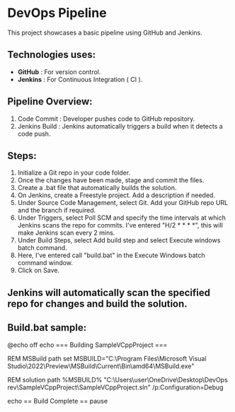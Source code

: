 # DevOps Pipeline

This project showcases a basic pipeline using GitHub and Jenkins.

## Technologies uses:
- **GitHub** : For version control.
- **Jenkins** : For Continuous Integration ( CI ).

## Pipeline Overview:
1. Code Commit : Developer pushes code to GitHub repository.
2. Jenkins Build : Jenkins automatically triggers a build when it detects a code push.

## Steps:
1. Initialize a Git repo in your code folder.
2. Once the changes have been made, stage and commit the files.
3. Create a .bat file that automatically builds the solution.
4. On Jenkins, create a Freestyle project. Add a description if needed.
5. Under Source Code Management, select Git. Add your GitHub repo URL and the branch if required.
6. Under Triggers, select Poll SCM and specify the time intervals at which Jenkins scans the repo for commits. I've entered "H/2 * * * *", this will make Jenkins scan every 2 mins.
7. Under Build Steps, select Add build step and select Execute windows batch command.
8. Here, I've entered call "build.bat" in the Execute Windows batch command window.
9. Click on Save.

## Jenkins will automatically scan the specified repo for changes and build the solution.

## Build.bat sample:

@echo off
echo === Building SampleVCppProject ===

REM MSBuild path
set MSBUILD="C:\Program Files\Microsoft Visual Studio\2022\Preview\MSBuild\Current\Bin\amd64\MSBuild.exe"

REM solution path
%MSBUILD% "C:\Users\user\OneDrive\Desktop\DevOps rev\SampleVCppProject\SampleVCppProject.sln" /p:Configuration=Debug

echo == Build Complete ==
pause

